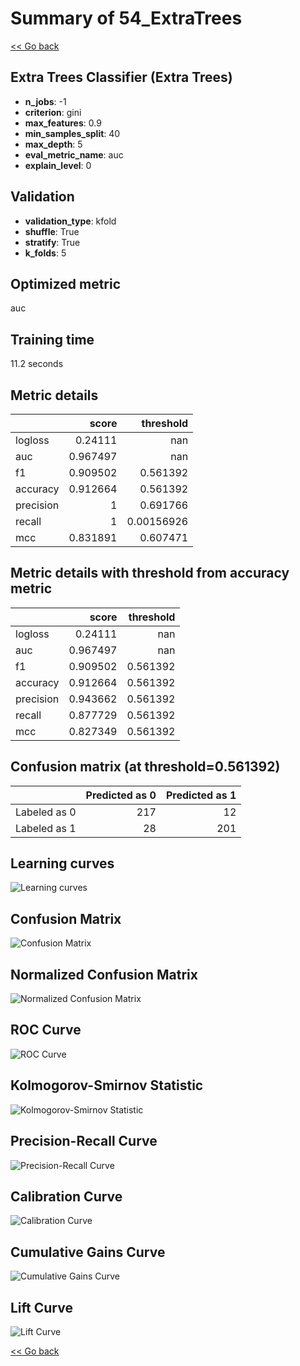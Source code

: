 # Summary of 54_ExtraTrees

[<< Go back](../README.md)


## Extra Trees Classifier (Extra Trees)
- **n_jobs**: -1
- **criterion**: gini
- **max_features**: 0.9
- **min_samples_split**: 40
- **max_depth**: 5
- **eval_metric_name**: auc
- **explain_level**: 0

## Validation
 - **validation_type**: kfold
 - **shuffle**: True
 - **stratify**: True
 - **k_folds**: 5

## Optimized metric
auc

## Training time

11.2 seconds

## Metric details
|           |    score |    threshold |
|:----------|---------:|-------------:|
| logloss   | 0.24111  | nan          |
| auc       | 0.967497 | nan          |
| f1        | 0.909502 |   0.561392   |
| accuracy  | 0.912664 |   0.561392   |
| precision | 1        |   0.691766   |
| recall    | 1        |   0.00156926 |
| mcc       | 0.831891 |   0.607471   |


## Metric details with threshold from accuracy metric
|           |    score |   threshold |
|:----------|---------:|------------:|
| logloss   | 0.24111  |  nan        |
| auc       | 0.967497 |  nan        |
| f1        | 0.909502 |    0.561392 |
| accuracy  | 0.912664 |    0.561392 |
| precision | 0.943662 |    0.561392 |
| recall    | 0.877729 |    0.561392 |
| mcc       | 0.827349 |    0.561392 |


## Confusion matrix (at threshold=0.561392)
|              |   Predicted as 0 |   Predicted as 1 |
|:-------------|-----------------:|-----------------:|
| Labeled as 0 |              217 |               12 |
| Labeled as 1 |               28 |              201 |

## Learning curves
![Learning curves](learning_curves.png)
## Confusion Matrix

![Confusion Matrix](confusion_matrix.png)


## Normalized Confusion Matrix

![Normalized Confusion Matrix](confusion_matrix_normalized.png)


## ROC Curve

![ROC Curve](roc_curve.png)


## Kolmogorov-Smirnov Statistic

![Kolmogorov-Smirnov Statistic](ks_statistic.png)


## Precision-Recall Curve

![Precision-Recall Curve](precision_recall_curve.png)


## Calibration Curve

![Calibration Curve](calibration_curve_curve.png)


## Cumulative Gains Curve

![Cumulative Gains Curve](cumulative_gains_curve.png)


## Lift Curve

![Lift Curve](lift_curve.png)



[<< Go back](../README.md)
